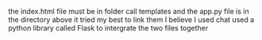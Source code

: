 the index.html file must be in folder call templates and 
the app.py file is in the directory above it
tried my best to link them I believe I used chat used a python library called Flask to intergrate the two files together
